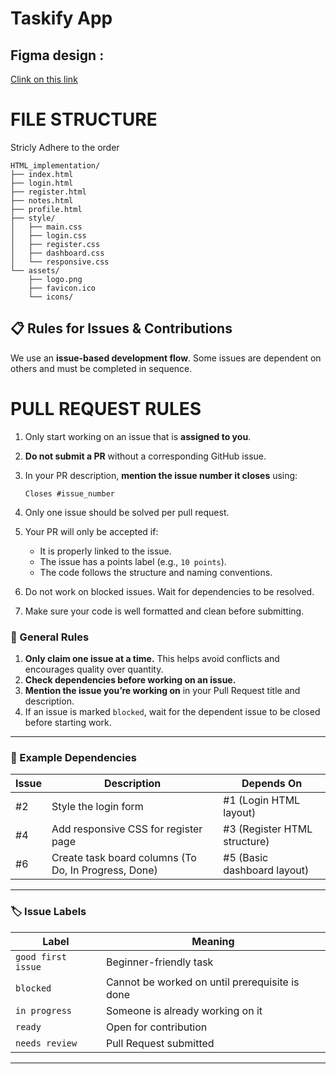 # Taskify App

## Figma design :
[Clink on this link](https://www.figma.com/design/bHAeJU7u9dCuDDhY8H0V2Y/Untitled?node-id=0-1&t=zWdzjA3DKHBb5EdN-1 )
# FILE STRUCTURE
Stricly Adhere to the order

```pgsql
HTML_implementation/
├── index.html
├── login.html
├── register.html
├── notes.html
├── profile.html
├── style/
│   ├── main.css
│   ├── login.css
│   ├── register.css
│   ├── dashboard.css
│   └── responsive.css
└── assets/
    ├── logo.png
    ├── favicon.ico
    └── icons/

```

## 📋 Rules for Issues & Contributions

We use an **issue-based development flow**. Some issues are dependent on others and must be completed in sequence.

# PULL REQUEST RULES

1. Only start working on an issue that is **assigned to you**.
2. **Do not submit a PR** without a corresponding GitHub issue.
3. In your PR description, **mention the issue number it closes** using:

   ```
   Closes #issue_number
   ```
4. Only one issue should be solved per pull request.
5. Your PR will only be accepted if:

   * It is properly linked to the issue.
   * The issue has a points label (e.g., `10 points`).
   * The code follows the structure and naming conventions.
6. Do not work on blocked issues. Wait for dependencies to be resolved.
7. Make sure your code is well formatted and clean before submitting.


### 📌 General Rules

1. **Only claim one issue at a time.** This helps avoid conflicts and encourages quality over quantity.
2. **Check dependencies before working on an issue.**
3. **Mention the issue you’re working on** in your Pull Request title and description.
4. If an issue is marked `blocked`, wait for the dependent issue to be closed before starting work. 

---

### 🔗 Example Dependencies

| Issue | Description | Depends On |
|-------|-------------|------------|
| #2    | Style the login form | #1 (Login HTML layout) |
| #4    | Add responsive CSS for register page | #3 (Register HTML structure) |
| #6    | Create task board columns (To Do, In Progress, Done) | #5 (Basic dashboard layout) |

 
---

### 🏷️ Issue Labels

| Label         | Meaning                                |
|---------------|----------------------------------------|
| `good first issue` | Beginner-friendly task             |
| `blocked`     | Cannot be worked on until prerequisite is done |
| `in progress` | Someone is already working on it        |
| `ready`       | Open for contribution                   |
| `needs review`| Pull Request submitted                  |

---
